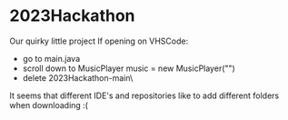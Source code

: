 # 2023Hackathon

Our quirky little project
If opening on VHSCode:
- go to main.java
- scroll down to MusicPlayer music = new MusicPlayer("")
- delete 2023Hackathon-main\\

It seems that different IDE's and repositories like to add different folders when downloading :( 
